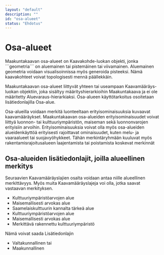 ```yaml
---
layout: "default"
description: ""
id: "osa-alueet"
status: "Ehdotus"
---
```

# Osa-alueet

Maakuntakaavan osa-alueet on Kaavakohde-luokan objekti, jonka ´´´geometria´´´ on aluemainen tai pistemäinen tai viivamainen. Aluemainen geometria voidaan visualisoinnissa myös generoida pisteeksi. Nämä kaavakohteet voivat topologisesti mennä päällekkäin. 

Maakuntakaavan osa-alueet liittyvät yhteen tai useampaan Kaavamääräys-luokan objektiin, joka sisältyy määrityshierarkioihin Maakuntakaava ja ei ole määritetty Aluevaraus-hierarkiaksi. Osa-alueen käyttötarkoitus osoitetaan lisätiedonlajilla Osa-alue.

Osa-alueilla voidaan merkitä luonteeltaan erityisominaisuuksia kuvaavat kaavamääräykset. Maakuntakaavan osa-alueiden erityisominaisuudet voivat liittyä luonnon- tai kulttuuriympäristön, maiseman sekä luonnonvarojen erityisiin arvoihin. Erityisominaisuuksia voivat olla myös osa-alueiden alueidenkäyttöä erityisesti rajoittavat ominaisuudet, kuten melu- ja vaaraalueet tai suojavyöhykkeet. Tähän merkintäryhmään kuuluvat myös rakentamisrajoitusalueen laajentamista tai poistamista koskevat merkinnät

## Osa-alueiden lisätiedonlajit, joilla alueellinen merkitys

Seuraavien Kaavamääräyslajien osalta voidaan antaa niille alueellinen merkittävyys. Myös muita Kaavamääräyslajeja voi olla, jotka saavat vastaavan merkityksen. 

* Kulttuuriympäristöarvojen alue
* Maisemallisesti arvokas alue
* Saamelaiskulttuurin kannalta tärkeä alue
* Kulttuuriympäristöarvojen alue
* Maisemallisesti arvokas alue
* Merkittävä rakennettu kulttuuriympäristö 

Nämä voivat saada Lisätiedonlajin

* Valtakunnallinen tai
* Maakunnallinen
